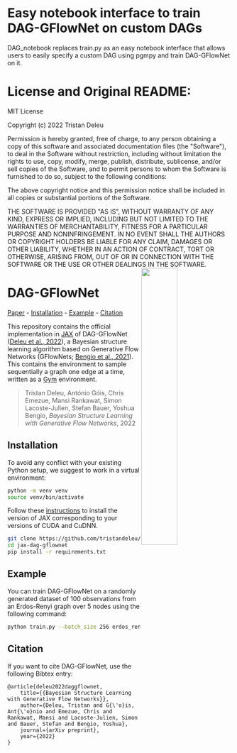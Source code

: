 # Easy notebook interface to train DAG-GFlowNet on custom DAGs

DAG_notebook replaces train.py as an easy notebook interface that allows users to easily specify a custom DAG using pgmpy and train DAG-GFlowNet on it.

# License and Original README:
MIT License

Copyright (c) 2022 Tristan Deleu

Permission is hereby granted, free of charge, to any person obtaining a copy
of this software and associated documentation files (the "Software"), to deal
in the Software without restriction, including without limitation the rights
to use, copy, modify, merge, publish, distribute, sublicense, and/or sell
copies of the Software, and to permit persons to whom the Software is
furnished to do so, subject to the following conditions:

The above copyright notice and this permission notice shall be included in all
copies or substantial portions of the Software.

THE SOFTWARE IS PROVIDED "AS IS", WITHOUT WARRANTY OF ANY KIND, EXPRESS OR
IMPLIED, INCLUDING BUT NOT LIMITED TO THE WARRANTIES OF MERCHANTABILITY,
FITNESS FOR A PARTICULAR PURPOSE AND NONINFRINGEMENT. IN NO EVENT SHALL THE
AUTHORS OR COPYRIGHT HOLDERS BE LIABLE FOR ANY CLAIM, DAMAGES OR OTHER
LIABILITY, WHETHER IN AN ACTION OF CONTRACT, TORT OR OTHERWISE, ARISING FROM,
OUT OF OR IN CONNECTION WITH THE SOFTWARE OR THE USE OR OTHER DEALINGS IN THE
SOFTWARE.
<img src="_assets/dag_gflownet.png" align="right" width="40%"/>

# DAG-GFlowNet

[Paper](https://arxiv.org/abs/2202.13903) - [Installation](#installation) - [Example](#example) - [Citation](#citation)

This repository contains the official implementation in [JAX](https://github.com/google/jax) of DAG-GFlowNet ([Deleu et al., 2022](https://arxiv.org/abs/2202.13903)), a Bayesian structure learning algorithm based on Generative Flow Networks (GFlowNets; [Bengio et al., 2021](http://folinoid.com/w/gflownet/)). This contains the environment to sample sequentially a graph one edge at a time, written as a [Gym](https://github.com/openai/gym) environment.

> Tristan Deleu, António Góis, Chris Emezue, Mansi Rankawat, Simon Lacoste-Julien, Stefan Bauer, Yoshua Bengio, *Bayesian Structure Learning with Generative Flow Networks*, 2022

## Installation
To avoid any conflict with your existing Python setup, we suggest to work in a virtual environment:
```bash
python -m venv venv
source venv/bin/activate
```
Follow these [instructions](https://github.com/google/jax#installation) to install the version of JAX corresponding to your versions of CUDA and CuDNN.
```bash
git clone https://github.com/tristandeleu/jax-dag-gflownet.git
cd jax-dag-gflownet
pip install -r requirements.txt
```

## Example
You can train DAG-GFlowNet on a randomly generated dataset of 100 observations from an Erdos-Renyi graph over 5 nodes using the following command:
```bash
python train.py --batch_size 256 erdos_renyi_lingauss --num_variables 5 --num_edges 5 --num_samples 100
```

## Citation
If you want to cite DAG-GFlowNet, use the following Bibtex entry:
```
@article{deleu2022daggflownet,
    title={{Bayesian Structure Learning with Generative Flow Networks}},
    author={Deleu, Tristan and G{\'o}is, Ant{\'o}nio and Emezue, Chris and Rankawat, Mansi and Lacoste-Julien, Simon and Bauer, Stefan and Bengio, Yoshua},
    journal={arXiv preprint},
    year={2022}
}
```
